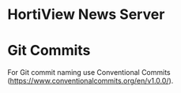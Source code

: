 # HortiView News Server

# Git Commits
For Git commit naming use Conventional Commits (https://www.conventionalcommits.org/en/v1.0.0/).